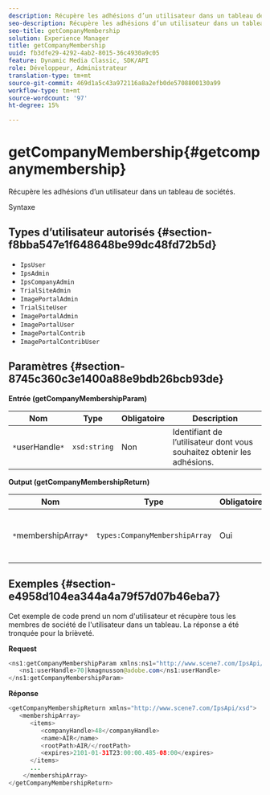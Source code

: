 ```yaml
---
description: Récupère les adhésions d’un utilisateur dans un tableau de sociétés.
seo-description: Récupère les adhésions d’un utilisateur dans un tableau de sociétés.
seo-title: getCompanyMembership
solution: Experience Manager
title: getCompanyMembership
uuid: fb3dfe29-4292-4ab2-8015-36c4930a9c05
feature: Dynamic Media Classic, SDK/API
role: Développeur, Administrateur
translation-type: tm+mt
source-git-commit: 469d1a5c43a972116a8a2efb0de5708800130a99
workflow-type: tm+mt
source-wordcount: '97'
ht-degree: 15%

---
```



# getCompanyMembership{#getcompanymembership}

Récupère les adhésions d’un utilisateur dans un tableau de sociétés.

Syntaxe

## Types d’utilisateur autorisés {#section-f8bba547e1f648648be99dc48fd72b5d}

* `IpsUser`
* `IpsAdmin`
* `IpsCompanyAdmin`
* `TrialSiteAdmin`
* `ImagePortalAdmin`
* `TrialSiteUser`
* `ImagePortalAdmin`
* `ImagePortalUser`
* `ImagePortalContrib`
* `ImagePortalContribUser`

## Paramètres {#section-8745c360c3e1400a88e9bdb26bcb93de}

**Entrée (getCompanyMembershipParam)**

| Nom | Type | Obligatoire | Description |
|---|---|---|---|
| `*`userHandle`*` | `xsd:string` | Non | Identifiant de l’utilisateur dont vous souhaitez obtenir les adhésions. |

**Output (getCompanyMembershipReturn)**

| Nom | Type | Obligatoire | Description |
|---|---|---|---|
| `*`membershipArray`*` | `types:CompanyMembershipArray` | Oui | Tableau des adhésions aux sociétés. |

## Exemples {#section-e4958d104ea344a4a79f57d07b46eba7}

Cet exemple de code prend un nom d&#39;utilisateur et récupère tous les membres de société de l&#39;utilisateur dans un tableau. La réponse a été tronquée pour la brièveté.

**Request**

```java
<ns1:getCompanyMembershipParam xmlns:ns1="http://www.scene7.com/IpsApi/xsd">
   <ns1:userHandle>70|kmagnusson@adobe.com</ns1:userHandle>
</ns1:getCompanyMembershipParam>
```

**Réponse**

```java
<getCompanyMembershipReturn xmlns="http://www.scene7.com/IpsApi/xsd">
   <membershipArray>
      <items>
         <companyHandle>48</companyHandle>
         <name>AIR</name>
         <rootPath>AIR/</rootPath>
         <expires>2101-01-31T23:00:00.485-08:00</expires>
      </items>
      ...
    </membershipArray>
</getCompanyMembershipReturn>
```

